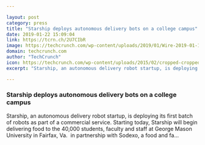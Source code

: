 ```yaml
---

layout: post
category: press
title: "Starship deploys autonomous delivery bots on a college campus"
date: 2019-01-22 15:09:04
link: https://tcrn.ch/2U7CIbR
image: https://techcrunch.com/wp-content/uploads/2019/01/Wire-2019-01-18-at-11.08.15.jpeg?w=600
domain: techcrunch.com
author: "TechCrunch"
icon: https://techcrunch.com/wp-content/uploads/2015/02/cropped-cropped-favicon-gradient.png?w=180
excerpt: "Starship, an autonomous delivery robot startup, is deploying its first batch of robots as part of a commercial service. Starting today, Starship will begin delivering food to the 40,000 students, faculty and staff at George Mason University in Fairfax, Va.  in partnership with Sodexo, a food and fa…"

---
```


### Starship deploys autonomous delivery bots on a college campus

Starship, an autonomous delivery robot startup, is deploying its first batch of robots as part of a commercial service. Starting today, Starship will begin delivering food to the 40,000 students, faculty and staff at George Mason University in Fairfax, Va.  in partnership with Sodexo, a food and fa…